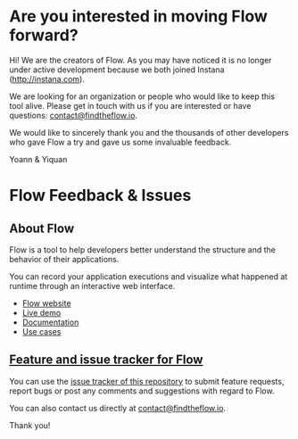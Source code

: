 # Are you interested in moving Flow forward? 
Hi! We are the creators of Flow. As you may have noticed it is no longer under active development because we both joined Instana (http://instana.com). 

We are looking for an organization or people who would like to keep this tool alive. Please get in touch with us if you are interested or have questions: contact@findtheflow.io.

We would like to sincerely thank you and the thousands of other developers who gave Flow a try and gave us some invaluable feedback. 

Yoann & Yiquan

# Flow Feedback & Issues

## About Flow
Flow is a tool to help developers better understand the structure and the behavior of their applications. 

You can record your application executions and visualize what happened at runtime through an interactive web interface.

- [Flow website](http://findtheflow.io)
- [Live demo](http://app.findtheflow.io/?demo=true)
- [Documentation](http://findtheflow.io/docs/doc_intellij.html)
- [Use cases](http://findtheflow.io/docs/usecases.html)

## [Feature and issue tracker for Flow](https://github.com/findtheflow/Feedback/issues)
You can use the [issue tracker of this repository](https://github.com/findtheflow/Feedback/issues) to submit feature requests, report bugs or post any comments and suggestions with regard to Flow. 

You can also contact us directly at contact@findtheflow.io.

Thank you!
